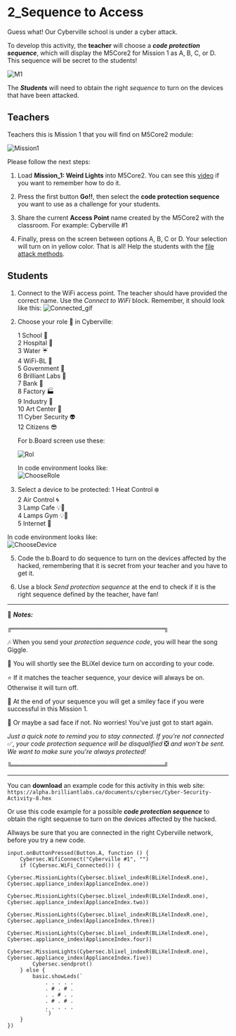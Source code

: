 # 2_Sequence to Access

Guess what! Our Cyberville school is under a cyber attack.

To develop this activity, the __teacher__ will choose a __*code protection sequence*__, which will display the M5Core2 for Mission 1 as A, B, C, or D. This sequence will be secret to the students! 

![M1](https://github.com/Brilliant-Labs/code.bl/blob/code_alpha/packaged/docs/static/mb/projects/bboard-tutorials-cyberville/Passwords/2_Seq_to_Access/M1.jpg?raw=true "Mission 1, Weird Lights - School Under Attack!")

The __*Students*__ will need to obtain the right *sequence* to turn on the devices that have been attacked.

## Teachers
Teachers this is Mission 1 that you will find on M5Core2 module:

![Mission1](https://github.com/Brilliant-Labs/code.bl/blob/code_alpha/packaged/docs/static/mb/projects/bboard-tutorials-cyberville/Passwords/2_Seq_to_Access/Mission1.png?raw=true "Mission 1")

Please follow the next steps:

1. Load __Mission_1: Weird Lights__ into M5Core2. You can see this [video](https://www.canva.com/design/DAGJhm69_Mk/JdN1bb74mN-bKiclzST5Ag/watch?utm_content=DAGJhm69_Mk&utm_campaign=designshare&utm_medium=link&utm_source=editor) if you want to remember how to do it.

2. Press the first button __Go!!__, then select the __code protection sequence__ you want to use as a challenge for your students. 

3. Share the current __Access Point__ name created by the M5Core2 with the classroom. For example:
                Cyberville #1

4. Finally, press on the screen between options A, B, C or D. Your selection will turn on in yellow color. That is all!  Help the students with the [file attack methods](https://www.canva.com/design/DAGHlrBxBfU/6qFptClpEV4OzdJmi5frkQ/view?utm_content=DAGHlrBxBfU&utm_campaign=designshare&utm_medium=link&utm_source=editor). 

## Students

1. Connect to the WiFi access point. The teacher should have provided the correct name. Use the *Connect to WiFi* block. Remember, it should look like this:
![Connected_gif](https://github.com/Brilliant-Labs/code.bl/blob/code_alpha/packaged/docs/static/mb/projects/bboard-tutorials-cyberville/Networking/1_Connecting/Connected_gif.gif?raw=true "Connected_gif")

2. Choose your role 👤 in Cyberville:

    1 School 🏫  
    2 Hospital 🏥  
    3 Water ☔  
    4 WiFi-BL 📳  
    5 Government 🏢  
    6 Brilliant Labs 🏩   
    7 Bank 🏦  
    8 Factory 🏭  
    9 Industry 🏪  
    10 Art Center 🎨  
    11 Cyber Security 👽  
    12 Citizens 😎  

    For b.Board screen use these:

    ![Rol](https://github.com/Brilliant-Labs/code.bl/blob/code_alpha/packaged/docs/static/mb/projects/bboard-tutorials-cyberville/Networking/3_Role/Rol.png?raw=true "Rol")
    
    In code environment looks like:  
    ![ChooseRole](https://github.com/Brilliant-Labs/code.bl/blob/code_alpha/packaged/docs/static/mb/projects/bboard-tutorials-cyberville/Passwords/2_Seq_to_Access/ChooseRole.png?raw=true "Choose a Role")    

4. Select a device to be protected: 
    1 Heat Control ❄️  
    2 Air Control 🌀  
    3 Lamp Cafe 💡🍮  
    4 Lamps Gym 💡🏃    
    5 Internet 📶  
 
In code environment looks like:  
    ![ChooseDevice](https://github.com/Brilliant-Labs/code.bl/blob/code_alpha/packaged/docs/static/mb/projects/bboard-tutorials-cyberville/Passwords/2_Seq_to_Access/ChooseDevice.png?raw=true "Choose a Role")


5. Code the b.Board to do sequence to turn on the devices affected by the hacked, remembering that it is secret from your teacher and you have to get it.

6. Use a block *Send protection sequence* at the end to check if it is the right sequence defined by the teacher, have fan!

***

📌 __*Notes:*__

╔═══════════════════════════════════╗

🎶 When you send your *protection sequence code*, you will hear the song Giggle.

🌟 You will shortly see the BLiXel device turn on according to your code.

⭐️ If it matches the teacher sequence, your device will always be on.  Otherwise it will turn off.

🙂 At the end of your sequence you will get a smiley face if you were successful in this Mission 1.

🙁 Or maybe a sad face if not. No worries! You've just got to start again.


*Just a quick note to remind you to stay connected. If you're not connected* ✅, *your code protection sequence will be disqualified* ❎ *and won't be sent. We want to make sure you're always protected!*

╚═══════════════════════════════════╝
***

You can __download__ an example code for this activity in this web site: `https://alpha.brilliantlabs.ca/documents/cybersec/Cyber-Security-Activity-8.hex`

Or use this code example for a possible __*code protection sequence*__ to obtain the right sequense to turn on the devices affected by the hacked.

Allways be sure that you are connected in the right Cyberville network, before you try a new code.

```blocks
input.onButtonPressed(Button.A, function () {
    Cybersec.WifiConnect("Cyberville #1", "")
    if (Cybersec.WiFi_Connected()) {
        Cybersec.MissionLights(Cybersec.blixel_indexR(BLiXelIndexR.one), Cybersec.appliance_index(ApplianceIndex.one))
        Cybersec.MissionLights(Cybersec.blixel_indexR(BLiXelIndexR.one), Cybersec.appliance_index(ApplianceIndex.two))
        Cybersec.MissionLights(Cybersec.blixel_indexR(BLiXelIndexR.one), Cybersec.appliance_index(ApplianceIndex.three))
        Cybersec.MissionLights(Cybersec.blixel_indexR(BLiXelIndexR.one), Cybersec.appliance_index(ApplianceIndex.four))
        Cybersec.MissionLights(Cybersec.blixel_indexR(BLiXelIndexR.one), Cybersec.appliance_index(ApplianceIndex.five))
        Cybersec.sendprot()
    } else {
        basic.showLeds(`
            . . . . .
            . # . # .
            . . # . .
            . # . # .
            . . . . .
            `)
    }
})
```